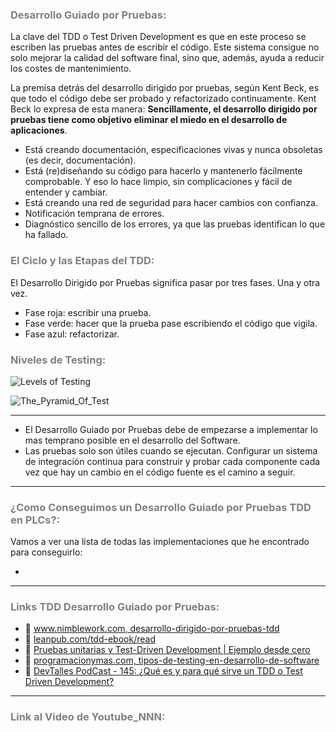 ### <span style="color:grey">Desarrollo Guiado por Pruebas:</span>

La clave del TDD o Test Driven Development es que en este proceso se escriben las pruebas antes de escribir el código. Este sistema consigue no solo mejorar la calidad del software final, sino que, además, ayuda a reducir los costes de mantenimiento.

La premisa detrás del desarrollo dirigido por pruebas, según Kent Beck, es que todo el código debe ser probado y refactorizado continuamente.
Kent Beck lo expresa de esta manera: **Sencillamente, el desarrollo dirigido por pruebas tiene como objetivo eliminar el miedo en el desarrollo de aplicaciones**.

- Está creando documentación, especificaciones vivas y nunca obsoletas (es decir, documentación).
- Está (re)diseñando su código para hacerlo y mantenerlo fácilmente comprobable. Y eso lo hace limpio, sin complicaciones y fácil de entender y cambiar.
- Está creando una red de seguridad para hacer cambios con confianza.
- Notificación temprana de errores.
- Diagnóstico sencillo de los errores, ya que las pruebas identifican lo que ha fallado.

### <span style="color:grey">El Ciclo y las Etapas del TDD:</span>
El Desarrollo Dirigido por Pruebas significa pasar por tres fases. Una y otra vez.

- Fase roja: escribir una prueba.
- Fase verde: hacer que la prueba pase escribiendo el código que vigila.
- Fase azul: refactorizar.

### <span style="color:grey">Niveles de Testing:</span>
![Levels of Testing](../imagenes/Levels_of_Testing.PNG)

![The_Pyramid_Of_Test](../imagenes/The_Pyramid_Of_Test.PNG)
***
- El Desarrollo Guiado por Pruebas debe de empezarse a implementar lo mas temprano posible en el desarrollo del Software.
- Las pruebas solo son útiles cuando se ejecutan. Configurar un sistema de integración continua para construir y probar cada componente cada vez que hay un cambio en el código fuente es el camino a seguir.
***
### <span style="color:grey">¿Como Conseguimos un Desarrollo Guiado por Pruebas TDD en PLCs?:</span>

Vamos a ver una lista de todas las implementaciones que he encontrado para conseguirlo:

-
***
### <span style="color:grey">Links TDD Desarrollo Guiado por Pruebas:</span>

- 🔗 [www.nimblework.com, desarrollo-dirigido-por-pruebas-tdd](https://www.nimblework.com/es/agile/desarrollo-dirigido-por-pruebas-tdd/)
- 🔗 [leanpub.com/tdd-ebook/read](https://leanpub.com/tdd-ebook/read)
- 🔗 [Pruebas unitarias y Test-Driven Development | Ejemplo desde cero](https://www.youtube.com/watch?v=YuRdaR6wwWU)
- 🔗 [programacionymas.com, tipos-de-testing-en-desarrollo-de-software](https://programacionymas.com/blog/tipos-de-testing-en-desarrollo-de-software)
- 🔗 [DevTalles PodCast - 145: ¿Qué es y para qué sirve un TDD o Test Driven Development?](https://www.youtube.com/watch?v=rVIVozzP_mI)
***
### <span style="color:grey">Link al Video de Youtube_NNN:</span>